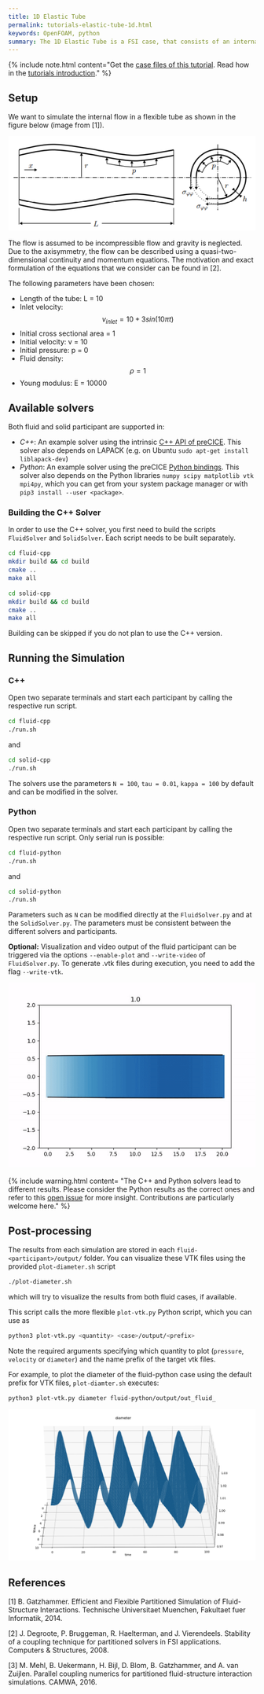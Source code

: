 ```yaml
---
title: 1D Elastic Tube
permalink: tutorials-elastic-tube-1d.html
keywords: OpenFOAM, python
summary: The 1D Elastic Tube is a FSI case, that consists of an internal flow in a flexible tube. The flow is unsteady and incompressible. This tutorial contains C++ and Python variants of the fluid and solid solvers. Running the simulation takes just 1-2 minutes.  
---
```


{% include note.html content="Get the [case files of this tutorial](https://github.com/precice/tutorials/tree/master/elastic-tube-1d). Read how in the [tutorials introduction](https://www.precice.org/tutorials.html)." %}

## Setup

We want to simulate the internal flow in a flexible tube as shown in the figure below (image from [1]).

![FSI3 setup](images/tutorials-elastic-tube-1d-setup.png)

The flow is assumed to be incompressible flow and gravity is neglected. Due to the axisymmetry, the flow can be described using a quasi-two-dimensional continuity and momentum equations. The motivation and exact formulation of the equations that we consider can be found in [2].

The following parameters have been chosen:

- Length of the tube: L = 10
- Inlet velocity: $$ v_{inlet} = 10 + 3 sin (10 \pi t) $$
- Initial cross sectional area = 1
- Initial velocity: v = 10
- Initial pressure: p = 0
- Fluid density: $$ \rho = 1 $$
- Young modulus: E = 10000

## Available solvers

Both fluid and solid participant are supported in:

- *C++*: An example solver using the intrinsic [C++ API of preCICE](https://www.precice.org/couple-your-code-api.html). This solver also depends on LAPACK (e.g. on Ubuntu `sudo apt-get install liblapack-dev`)
- *Python*: An example solver using the preCICE [Python bindings](https://www.precice.org/installation-bindings-python.html). This solver also depends on the Python libraries `numpy scipy matplotlib vtk mpi4py`, which you can get from your system package manager or with `pip3 install --user <package>`.

### Building the C++ Solver

In order to use the C++ solver, you first need to build the scripts `FluidSolver` and `SolidSolver`. Each script needs to be built separately.

```bash
cd fluid-cpp
mkdir build && cd build
cmake ..
make all
```

```bash
cd solid-cpp
mkdir build && cd build
cmake .. 
make all
```

Building can be skipped if you do not plan to use the C++ version.  

## Running the Simulation

### C++

Open two separate terminals and start each participant by calling the respective run script.

```bash
cd fluid-cpp
./run.sh
```

and

```bash
cd solid-cpp
./run.sh
```

The solvers use the parameters `N = 100`, `tau = 0.01`, `kappa = 100` by default and can be modified in the solver.

### Python

Open two separate terminals and start each participant by calling the respective run script. Only serial run is possible:

```bash
cd fluid-python
./run.sh
```

and

```bash
cd solid-python
./run.sh
```

Parameters such as `N` can be modified directly at the `FluidSolver.py` and at the `SolidSolver.py`. The parameters must be consistent between the different solvers and participants.

**Optional:** Visualization and video output of the fluid participant can be triggered via the options `--enable-plot` and `--write-video` of `FluidSolver.py`. To generate .vtk files during execution, you need to add the flag `--write-vtk`.

![Elastic tube animation](images/tutorials-elastic-tube-1d-animation.gif)

{% include warning.html content= "The C++ and Python solvers lead to different results. Please consider the Python results as the correct ones and refer to this [open issue](https://github.com/precice/tutorials/issues/195) for more insight. Contributions are particularly welcome here." %}

## Post-processing

The results from each simulation are stored in each `fluid-<participant>/output/` folder. You can visualize these VTK files using the provided `plot-diameter.sh` script

```bash
./plot-diameter.sh
```

which will try to visualize the results from both fluid cases, if available.

This script calls the more flexible `plot-vtk.py` Python script, which you can use as

```bash
python3 plot-vtk.py <quantity> <case>/output/<prefix>
```

Note the required arguments specifying which quantity to plot (`pressure`, `velocity` or `diameter`) and the name prefix of the target vtk files.

For example, to plot the diameter of the fluid-python case using the default prefix for VTK files, `plot-diamter.sh` executes:

```bash
python3 plot-vtk.py diameter fluid-python/output/out_fluid_
```

![FSI3 setup](images/tutorials-elastic-tube-1d-diameter.png)

## References

[1] B. Gatzhammer. Efficient and Flexible Partitioned Simulation of Fluid-Structure Interactions. Technische Universitaet Muenchen, Fakultaet fuer Informatik, 2014.

[2] J. Degroote, P. Bruggeman, R. Haelterman, and J. Vierendeels. Stability of a coupling technique for partitioned solvers in FSI applications. Computers & Structures, 2008.

[3] M. Mehl, B. Uekermann, H. Bijl, D. Blom, B. Gatzhammer, and A. van Zuijlen.
Parallel coupling numerics for partitioned fluid-structure interaction simulations. CAMWA, 2016.  
